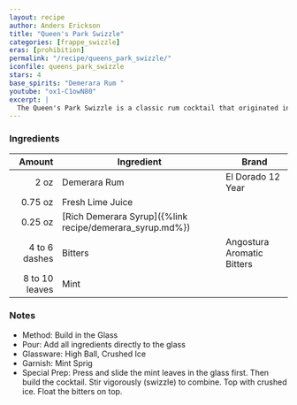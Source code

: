 ```yaml
---
layout: recipe
author: Anders Erickson
title: "Queen's Park Swizzle"
categories: [frappe_swizzle]
eras: [prohibition]
permalink: "/recipe/queens_park_swizzle/"
iconfile: queens_park_swizzle
stars: 4
base_spirits: "Demerara Rum "
youtube: "ox1-C1owN80"
excerpt: |
  The Queen's Park Swizzle is a classic rum cocktail that originated in Trinidad.
---
```


### Ingredients

|         Amount | Ingredient                                               | Brand                      |
| -------------: | -------------------------------------------------------- | -------------------------- |
|           2 oz | Demerara Rum                                             | El Dorado 12 Year          |
|        0.75 oz | Fresh Lime Juice                                         |
|        0.25 oz | [Rich Demerara Syrup]({%link recipe/demerara_syrup.md%}) |
|  4 to 6 dashes | Bitters                                                  | Angostura Aromatic Bitters |
| 8 to 10 leaves | Mint                                                     |

### Notes

- Method: Build in the Glass
- Pour: Add all ingredients directly to the glass
- Glassware: High Ball, Crushed Ice
- Garnish: Mint Sprig
- Special Prep: Press and slide the mint leaves in the glass first. Then build the cocktail. Stir vigorously (swizzle) to combine. Top with crushed ice. Float the bitters on top.
